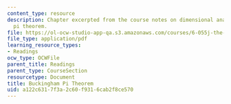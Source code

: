 ```yaml
---
content_type: resource
description: Chapter excerpted from the course notes on dimensional analysis and Buckingham's
  pi theorem.
file: https://ol-ocw-studio-app-qa.s3.amazonaws.com/courses/6-055j-the-art-of-approximation-in-science-and-engineering-spring-2008/a122c6317f3a2c60f9316cab2f8ce570_apr14b.pdf
file_type: application/pdf
learning_resource_types:
- Readings
ocw_type: OCWFile
parent_title: Readings
parent_type: CourseSection
resourcetype: Document
title: Buckingham Pi Theorem
uid: a122c631-7f3a-2c60-f931-6cab2f8ce570
---
```

